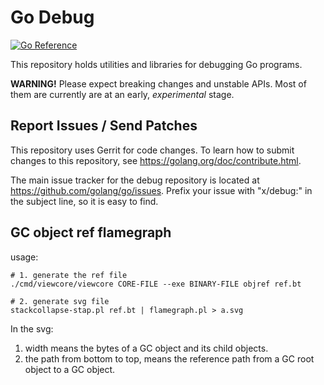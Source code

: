 # Go Debug

[![Go Reference](https://pkg.go.dev/badge/golang.org/x/debug.svg)](https://pkg.go.dev/golang.org/x/debug)

This repository holds utilities and libraries for debugging Go programs.

**WARNING!**
Please expect breaking changes and unstable APIs.
Most of them are currently are at an early, *experimental* stage.

## Report Issues / Send Patches

This repository uses Gerrit for code changes. To learn how to submit changes to
this repository, see https://golang.org/doc/contribute.html.

The main issue tracker for the debug repository is located at
https://github.com/golang/go/issues. Prefix your issue with "x/debug:" in the
subject line, so it is easy to find.

## GC object ref flamegraph

usage:

```
# 1. generate the ref file
./cmd/viewcore/viewcore CORE-FILE --exe BINARY-FILE objref ref.bt

# 2. generate svg file
stackcollapse-stap.pl ref.bt | flamegraph.pl > a.svg
```

In the svg:
1. width means the bytes of a GC object and its child objects.
2. the path from bottom to top, means the reference path from a GC root object to a GC object.
